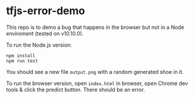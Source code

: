 # tfjs-error-demo

This repo is to demo a bug that happens in the browser but not in a Node enviroment (tested on v10.10.0).

To run the Node.js version:
```
npm install
npm run test
```
You should see a new file `output.png` with a random generated shoe in it.

To run the browser version, open `index.html` in browser, open Chrome dev tools & click the predict button. There should be an error.
